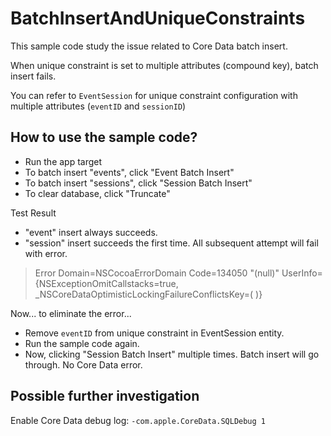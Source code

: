 #  BatchInsertAndUniqueConstraints

This sample code study the issue related to Core Data batch insert.

When unique constraint is set to multiple attributes (compound key), batch insert fails.

You can refer to `EventSession` for unique constraint configuration with multiple attributes (`eventID` and `sessionID`)

## How to use the sample code?

* Run the app target
* To batch insert "events", click "Event Batch Insert"
* To batch insert "sessions", click "Session Batch Insert"
* To clear database, click "Truncate"

Test Result

* "event" insert always succeeds.
* "session" insert succeeds the first time. All subsequent attempt will fail with error.

> Error Domain=NSCocoaErrorDomain Code=134050 "(null)" UserInfo={NSExceptionOmitCallstacks=true, _NSCoreDataOptimisticLockingFailureConflictsKey=(
> )}

Now... to eliminate the error...

* Remove `eventID` from unique constraint in EventSession entity.
* Run the sample code again.
* Now, clicking "Session Batch Insert" multiple times. Batch insert will go through. No Core Data error.

## Possible further investigation

Enable Core Data debug log: `-com.apple.CoreData.SQLDebug 1`
